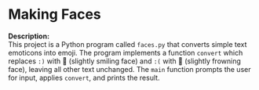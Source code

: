 # Making Faces

**Description:**  
This project is a Python program called `faces.py` that converts simple text emoticons into emoji. The program implements a function `convert` which replaces `:)` with 🙂 (slightly smiling face) and `:(` with 🙁 (slightly frowning face), leaving all other text unchanged. The `main` function prompts the user for input, applies `convert`, and prints the result.

